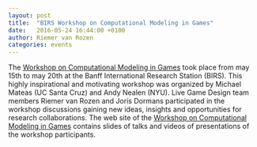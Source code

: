 ```yaml
---
layout: post
title:  "BIRS Workshop on Computational Modeling in Games"
date:   2016-05-24 16:44:00 +0100
author: Riemer van Rozen
categories: events
---
```

The [Workshop on Computational Modeling in Games] took place from may 15th to may 20th at the Banff International Research Station (BIRS). This highly inspirational and motivating workshop was organized by Michael Mateas (UC Santa Cruz) and Andy Nealen (NYU). Live Game Design team members Riemer van Rozen and Joris Dormans participated in the workshop discussions gaining new ideas, insights and opportunities for research collaborations. The web site of the [Workshop on Computational Modeling in Games] contains slides of talks and videos of presentations of the workshop participants.

[Workshop on Computational Modeling in Games]: http://www.birs.ca/events/2016/5-day-workshops/16w5160
